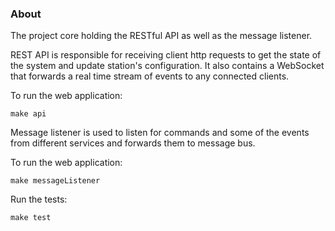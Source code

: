 ### About

The project core holding the RESTful API as well as the message listener.

REST API is responsible for receiving client http requests to get the state of
the system and update station's configuration. It also contains a WebSocket
that forwards a real time stream of events to any connected clients.

To run the web application:

```shell
make api
```

Message listener is used to listen for commands and some of the events from
different services and forwards them to message bus.

To run the web application:

```shell
make messageListener
```

Run the tests:

```shell
make test
```
